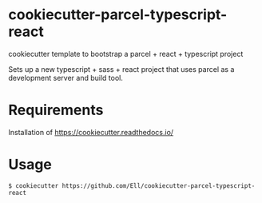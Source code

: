 # cookiecutter-parcel-typescript-react
cookiecutter template to bootstrap a parcel + react + typescript project  

Sets up a new typescript + sass + react project that uses parcel as a development server and build tool.

# Requirements
Installation of https://cookiecutter.readthedocs.io/  

# Usage
`$ cookiecutter https://github.com/Ell/cookiecutter-parcel-typescript-react`
